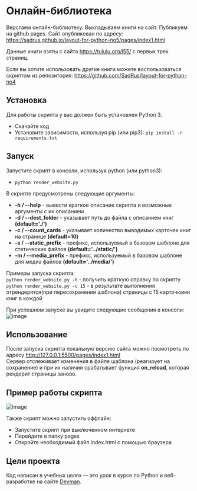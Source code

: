 # Онлайн-библиотека
Верстаем онлайн-библиотеку. Выкладываем книги на сайт. Публикуем на github pages.
Сайт опубликован по адресу:
https://sadrus.github.io/layout-for-python-no5/pages/index1.html

Данные книги взяты с сайта https://tululu.org/l55/ с первых трех страниц.

Если вы хотите использовать другие книги можете воспользоваться скриптом из репозитория:
https://github.com/SadRus/layout-for-python-no4

## Установка

Для работы скрипта у вас должен быть установлен Python 3.

- Скачайте код
- Установите зависимости, используя pip (или pip3):
`pip install -r requirements.txt`

## Запуск

Запустите скрипт в консоли, используя python (или python3):
- `python render_website.py`

В скрипте предусмотрены следующие аргументы:
- **-h / --help** - вывести краткое описание скрипта и возможные аргументы с их описанием
- **-d / --dest_folder** - указывает путь до файла с описанием книг **(default='./')**
- **-c / --count_cards** - указывает количество выводимых карточек книг на странице **(default=10)**
- **-s / --static_prefix** - префикс, используемый в базовом шаблоне для статических файлов **(default='../static/')**
- **-m / --media_prefix** - префикс, используемый в базовом шаблоне для медиа файлов **(default='../media/')**

Примеры запуска скрипта:  
`python render_website.py -h` - получить краткую справку по скрипту  
`python render_website.py -c 15` - в результате выполнения отрендерятся(при пересохранении шаблона) страницы с 15 карточками книг в каждой  

При успешном запуске вы увидите следующие сообщения в консоли:
![image](https://user-images.githubusercontent.com/79669407/223827350-163d2bac-d8b5-4a8c-a3f4-be763c552217.png)

## Использование

После запуска скрипта локальную версию сайта можно посмотреть по адресу http://127.0.0.1:5500/pages/index1.html  
Сервер отслеживает изменения в файле шаблона (реагирует на сохранение) и при их наличии срабатывает функция **on_reload**, которая рендерит страницы заново.

## Пример работы скрипта

![image](https://user-images.githubusercontent.com/79669407/224575928-d03cfe22-6f09-4a9c-99df-8741c18dbe48.png)

Также скрипт можно запустить оффлайн:
- Запустите скрипт при выключенном интернете
- Перейдите в папку pages
- Откройте необходимый файл index.html с помощью браузера

## Цели проекта

Код написан в учебных целях — это урок в курсе по Python и веб-разработке на сайте [Devman](https://dvmn.org).
